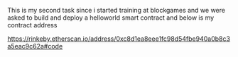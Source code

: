 This is my second task since i started training at blockgames and we were asked to build and deploy a helloworld smart contract and below is my contract address

https://rinkeby.etherscan.io/address/0xc8d1ea8eee1fc98d54fbe940a0b8c3a5eac9c62a#code
